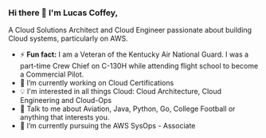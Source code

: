 

### Hi there 👋 I'm Lucas Coffey,

A Cloud Solutions Architect and Cloud Engineer passionate about building Cloud systems, particularly on AWS. 


- ⚡ **Fun fact:** I am a Veteran of the Kentucky Air National Guard. I was a part-time Crew Chief on C-130H while attending flight school to become a Commercial Pilot.
- 🔭 I’m currently working on Cloud Certifications
- :bulb: I'm interested in all things Cloud: Cloud Architecture, Cloud Engineering and Cloud-Ops
- 💬 Talk to me about Aviation, Java, Python, Go, College Football or anything that interests you.
- 🌱 I’m currently pursuing the AWS SysOps - Associate



